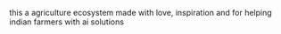 this a agriculture ecosystem 
made with love, inspiration and for helping indian farmers with ai solutions 
